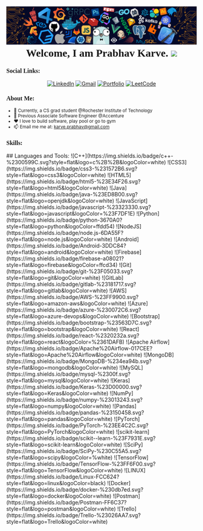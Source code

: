 <h1 align="center" style="font-family: Cambria;">
    <!-- Banner -->
<img src="https://github.com/urvashi1206/mariogif/blob/main/git.png">
    <b>Welcome, I am Prabhav Karve.</b>
    <img src="Hi.gif" width="30px">
  </h1>
  <h3 style="font-family: Cambria; font-size: 16px">Social Links:</h3>
  <p align="center">
    <a href="https://www.linkedin.com/in/prabhav-karve-11300a145/" target="_blank"><img src="https://img.shields.io/badge/LinkedIn-0077B5?style=for-the-badge&logo=linkedin&logoColor=white" alt="LinkedIn"></a>
    <a href="mailto:pk6004@g.rit.edu"><img src="https://img.shields.io/badge/Gmail-D14836?style=for-the-badge&logo=gmail&logoColor=white" alt="Gmail"></a>
    <a href="https://6598e786b1117097fe48cfeb--visionary-wisp-961a03.netlify.app/" target="_blank"><img src="https://img.shields.io/badge/Portfolio-000000?style=for-the-badge&logo=About.me&logoColor=white" alt="Portfolio"></a>
      <a href="https://leetcode.com/u/Prabhav724/" target="_blank"><img src="https://img.shields.io/badge/LeetCode-FFA116?style=for-the-badge&logo=leetcode&logoColor=white" alt="LeetCode"></a>

</p>
  <div>
      <h3 style="font-family: Cambria; font-size: 16px;">About Me:</h3>
      <small>
        <ul>
          <li>💼 Currently, a CS grad student @Rochester Institute of Technology</li>
          <li>💙 Previous Associate Software Engineer @Accenture</li>
          <li>❤️ I love to build software, play pool or go to gym</li>
          <li>📫 Email me me at: <a href="mailto:karve.prabhav@gmail.com">karve.prabhav@gmail.com</a></li>
        </ul>
      </small>
    </div>
  <h3 style="font-family: Cambria; font-size: 16px;">Skills:</h3>
  <!-- Skills -->
<!-- Skills -->
## Languages and Tools:
![C++](https://img.shields.io/badge/c++-%2300599C.svg?style=flat&logo=c%2B%2B&logoColor=white)
![CSS3](https://img.shields.io/badge/css3-%231572B6.svg?style=flat&logo=css3&logoColor=white)
![HTML5](https://img.shields.io/badge/html5-%23E34F26.svg?style=flat&logo=html5&logoColor=white)
![Java](https://img.shields.io/badge/java-%23ED8B00.svg?style=flat&logo=openjdk&logoColor=white)
![JavaScript](https://img.shields.io/badge/javascript-%23323330.svg?style=flat&logo=javascript&logoColor=%23F7DF1E)
![Python](https://img.shields.io/badge/python-3670A0?style=flat&logo=python&logoColor=ffdd54)
![NodeJS](https://img.shields.io/badge/node.js-6DA55F?style=flat&logo=node.js&logoColor=white)
![Android](https://img.shields.io/badge/Android-3DDC84?style=flat&logo=android&logoColor=white)
![Firebase](https://img.shields.io/badge/firebase-a08021?style=flat&logo=firebase&logoColor=ffcd34)
![Git](https://img.shields.io/badge/git-%23F05033.svg?style=flat&logo=git&logoColor=white)
![GitLab](https://img.shields.io/badge/gitlab-%23181717.svg?style=flat&logo=gitlab&logoColor=white)
![AWS](https://img.shields.io/badge/AWS-%23FF9900.svg?style=flat&logo=amazon-aws&logoColor=white)
![Azure](https://img.shields.io/badge/azure-%230072C6.svg?style=flat&logo=azure-devops&logoColor=white)
![Bootstrap](https://img.shields.io/badge/bootstrap-%23563D7C.svg?style=flat&logo=bootstrap&logoColor=white)
![React](https://img.shields.io/badge/react-%2320232a.svg?style=flat&logo=react&logoColor=%2361DAFB)
![Apache Airflow](https://img.shields.io/badge/Apache%20Airflow-017CEE?style=flat&logo=Apache%20Airflow&logoColor=white)
![MongoDB](https://img.shields.io/badge/MongoDB-%234ea94b.svg?style=flat&logo=mongodb&logoColor=white)
![MySQL](https://img.shields.io/badge/mysql-%2300f.svg?style=flat&logo=mysql&logoColor=white)
![Keras](https://img.shields.io/badge/Keras-%23D00000.svg?style=flat&logo=Keras&logoColor=white)
![NumPy](https://img.shields.io/badge/numpy-%23013243.svg?style=flat&logo=numpy&logoColor=white)
![Pandas](https://img.shields.io/badge/pandas-%23150458.svg?style=flat&logo=pandas&logoColor=white)
![PyTorch](https://img.shields.io/badge/PyTorch-%23EE4C2C.svg?style=flat&logo=PyTorch&logoColor=white)
![scikit-learn](https://img.shields.io/badge/scikit--learn-%23F7931E.svg?style=flat&logo=scikit-learn&logoColor=white)
![SciPy](https://img.shields.io/badge/SciPy-%230C55A5.svg?style=flat&logo=scipy&logoColor=%white)
![TensorFlow](https://img.shields.io/badge/TensorFlow-%23FF6F00.svg?style=flat&logo=TensorFlow&logoColor=white)
![LINUX](https://img.shields.io/badge/Linux-FCC624?style=flat&logo=linux&logoColor=black)
![Docker](https://img.shields.io/badge/docker-%230db7ed.svg?style=flat&logo=docker&logoColor=white)
![Postman](https://img.shields.io/badge/Postman-FF6C37?style=flat&logo=postman&logoColor=white)
![Trello](https://img.shields.io/badge/Trello-%23026AA7.svg?style=flat&logo=Trello&logoColor=white)

